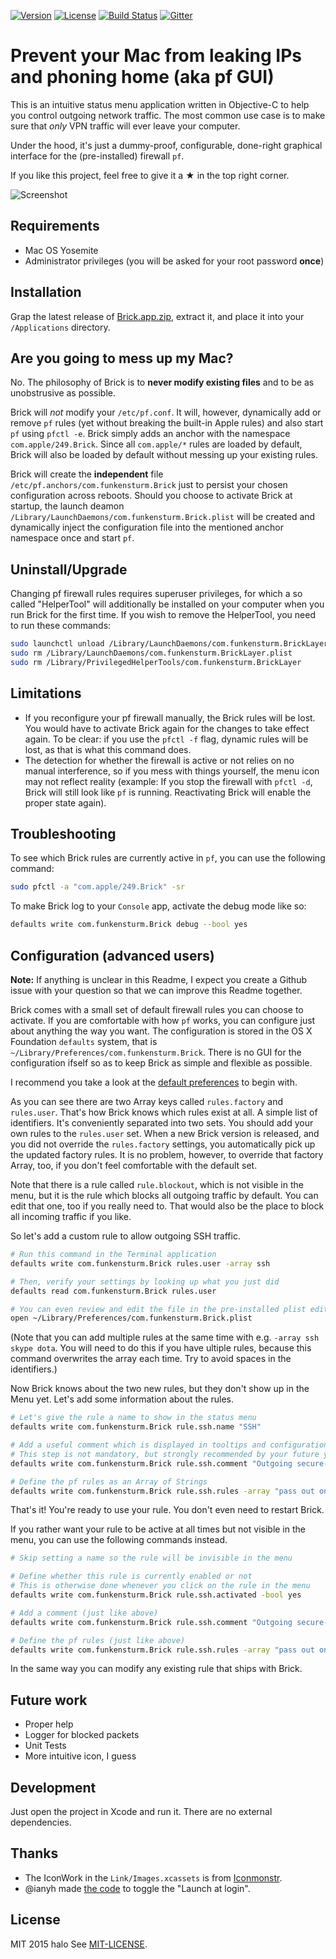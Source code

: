 [![Version](https://img.shields.io/github/release/halo/Brick.svg?style=flat&label=version)](https://github.com/halo/Brick/releases)
[![License](https://img.shields.io/badge/license-MIT-blue.svg?style=flat)](https://github.com/halo/Brick/blob/master/LICENSE.md)
[![Build Status](https://travis-ci.org/halo/Brick.svg?branch=master)](https://travis-ci.org/halo/Brick)
[![Gitter](https://badges.gitter.im/Join%20Chat.svg)](https://gitter.im/halo/Brick)

# Prevent your Mac from leaking IPs and phoning home (aka pf GUI)

This is an intuitive status menu application written in Objective-C to help you control outgoing network traffic.
The most common use case is to make sure that *only* VPN traffic will ever leave your computer.

Under the hood, it's just a dummy-proof, configurable, done-right graphical interface for the (pre-installed) firewall `pf`.

If you like this project, feel free to give it a ★ in the top right corner.

![Screenshot](https://cdn.rawgit.com/halo/Brick/master/doc/screenshot.0.0.1.png)

## Requirements

* Mac OS Yosemite
* Administrator privileges (you will be asked for your root password **once**)

## Installation

Grap the latest release of [Brick.app.zip](https://github.com/halo/Brick/releases/latest), extract it, and place it into your `/Applications` directory.

## Are you going to mess up my Mac?

No. The philosophy of Brick is to **never modify existing files** and to be as unobstrusive as possible.

Brick will *not* modify your `/etc/pf.conf`.
It will, however, dynamically add or remove `pf` rules (yet without breaking the built-in Apple rules) and also start `pf` using `pfctl -e`.
Brick simply adds an anchor with the namespace `com.apple/249.Brick`.
Since all `com.apple/*` rules are loaded by default, Brick will also be loaded by default without messing up your existing rules.

Brick will create the **independent** file `/etc/pf.anchors/com.funkensturm.Brick` just to persist your chosen configuration across reboots.
Should you choose to activate Brick at startup, the launch deamon `/Library/LaunchDaemons/com.funkensturm.Brick.plist` will be created and dynamically inject the configuration file into the mentioned anchor namespace once and start `pf`.

## Uninstall/Upgrade

Changing pf firewall rules requires superuser privileges, for which a so called "HelperTool" will additionally be installed on your computer when you run Brick for the first time. If you wish to remove the HelperTool, you need to run these commands:

```bash
sudo launchctl unload /Library/LaunchDaemons/com.funkensturm.BrickLayer.plist
sudo rm /Library/LaunchDaemons/com.funkensturm.BrickLayer.plist
sudo rm /Library/PrivilegedHelperTools/com.funkensturm.BrickLayer
```

## Limitations

* If you reconfigure your pf firewall manually, the Brick rules will be lost. You would have to activate Brick again for the changes to take effect again.
  To be clear: if you use the `pfctl -f` flag, dynamic rules will be lost, as that is what this command does.
* The detection for whether the firewall is active or not relies on no manual interference, so if you mess with things yourself, the menu icon may not reflect reality (example: If you stop the firewall with `pfctl -d`, Brick will still look like `pf` is running. Reactivating Brick will enable the proper state again).

## Troubleshooting

To see which Brick rules are currently active in `pf`, you can use the following command:

```bash
sudo pfctl -a "com.apple/249.Brick" -sr
```

To make Brick log to your `Console` app, activate the debug mode like so:

```bash
defaults write com.funkensturm.Brick debug --bool yes
```

## Configuration (advanced users)

**Note:** If anything is unclear in this Readme, I expect you create a Github issue with your question so that we can improve this Readme together.

Brick comes with a small set of default firewall rules you can choose to activate.
If you are comfortable with how `pf` works, you can configure just about anything the way you want.
The configuration is stored in the OS X Foundation `defaults` system, that is `~/Library/Preferences/com.funkensturm.Brick`.
There is no GUI for the configuration ifself so as to keep Brick as simple and flexible as possible.

I recommend you take a look at the [default preferences](https://github.com/halo/Brick/blob/master/Brick/Defaults.plist) to begin with.

As you can see there are two Array keys called `rules.factory` and `rules.user`.
That's how Brick knows which rules exist at all. A simple list of identifiers.
It's conveniently separated into two sets. You should add your own rules to the `rules.user` set.
When a new Brick version is released, and you did not override the `rules.factory` settings, you automatically pick up the updated factory rules.
It is no problem, however, to override that factory Array, too, if you don't feel comfortable with the default set.

Note that there is a rule called `rule.blockout`, which is not visible in the menu, but it is the rule which blocks all outgoing traffic by default. You can edit that one, too if you really need to. That would also be the place to block all incoming traffic if you like.

So let's add a custom rule to allow outgoing SSH traffic.

```bash
# Run this command in the Terminal application
defaults write com.funkensturm.Brick rules.user -array ssh

# Then, verify your settings by looking up what you just did
defaults read com.funkensturm.Brick rules.user

# You can even review and edit the file in the pre-installed plist editor
open ~/Library/Preferences/com.funkensturm.Brick.plist
```

(Note that you can add multiple rules at the same time with e.g. `-array ssh skype dota`.
You will need to do this if you have ultiple rules, because this command overwrites the array each time. Try to avoid spaces in the identifiers.)

Now Brick knows about the two new rules, but they don't show up in the Menu yet. Let's add some information about the rules.

```bash
# Let's give the rule a name to show in the status menu
defaults write com.funkensturm.Brick rule.ssh.name "SSH"

# Add a useful comment which is displayed in tooltips and configuration files
# This step is not mandatory, but strongly recommended by your future you
defaults write com.funkensturm.Brick rule.ssh.comment "Outgoing secure-shell sessions"

# Define the pf rules as an Array of Strings
defaults write com.funkensturm.Brick rule.ssh.rules -array "pass out on en0 from any to any port 22" "pass out on en1 from any to any port 22"
```

That's it! You're ready to use your rule. You don't even need to restart Brick.

If you rather want your rule to be active at all times but not visible in the menu, you can use the following commands instead.

```bash
# Skip setting a name so the rule will be invisible in the menu

# Define whether this rule is currently enabled or not
# This is otherwise done whenever you click on the rule in the menu
defaults write com.funkensturm.Brick rule.ssh.activated -bool yes

# Add a comment (just like above)
defaults write com.funkensturm.Brick rule.ssh.comment "Outgoing secure-shell sessions"

# Define the pf rules (just like above)
defaults write com.funkensturm.Brick rule.ssh.rules -array "pass out on en0 from any to any port 22" "pass out on en1 from any to any port 22"
```

In the same way you can modify any existing rule that ships with Brick.

## Future work

* Proper help
* Logger for blocked packets
* Unit Tests
* More intuitive icon, I guess

## Development

Just open the project in Xcode and run it. There are no external dependencies.

## Thanks

* The IconWork in the `Link/Images.xcassets` is from [Iconmonstr](http://iconmonstr.com).
* @ianyh made [the code](https://github.com/ianyh/IYLoginItem) to toggle the "Launch at login".

## License

MIT 2015 halo See [MIT-LICENSE](https://github.com/halo/Brick/blob/master/LICENSE.md).
